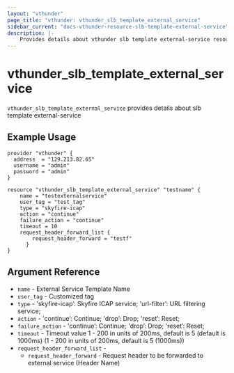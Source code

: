 ```yaml
---
layout: "vthunder"
page_title: "vthunder: vthunder_slb_template_external_service"
sidebar_current: "docs-vthunder-resource-slb-template-external-service"
description: |-
    Provides details about vthunder slb template external-service resource for A10
---
```


# vthunder\_slb\_template\_external\_service

`vthunder_slb_template_external_service` provides details about slb template external-service
## Example Usage


```hcl
provider "vthunder" {
  address  = "129.213.82.65"
  username = "admin"
  password = "admin"
}

resource "vthunder_slb_template_external_service" "testname" {
	name = "testexternalservice"
	user_tag = "test_tag"
	type = "skyfire-icap"
	action = "continue"
	failure_action = "continue"
	timeout = 10
	request_header_forward_list {
        request_header_forward = "testf"
      }
}
```

## Argument Reference

* `name` - External Service Template Name
* `user_tag` - Customized tag
* `type` - 'skyfire-icap’: Skyfire ICAP service; 'url-filter’: URL filtering service;
* `action` - 'continue’: Continue; 'drop’: Drop; 'reset’: Reset; 
* `failure_action` - 'continue’: Continue; 'drop’: Drop; 'reset’: Reset;
* `timeout` - Timeout value 1 - 200 in units of 200ms, default is 5 (default is 1000ms) (1 - 200 in units of 200ms, default is 5 (1000ms)) 
* `request_header_forward_list` -
    * `request_header_forward` - Request header to be forwarded to external service (Header Name)



